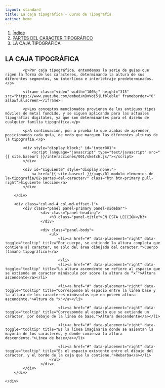 ```yaml
---
layout: standard
title: La caja tipográfica - Curso de Tipografía
active: home
---
```



<div class="seccion dos" id="seccion-1">
	<div class="container">
		<ol class="breadcrumb">
		  <li><a href="{{ site.baseurl }}/pags/sesion">Índice</a></li>
		  <li><a href="{{ site.baseurl }}/pags/sesion">PARTES DEL CARACTER TIPOGRÁFICO</a></li>
		  <li class="active">LA CAJA TIPOGRÁFICA</li>
		</ol>
		<div class="col-md-7">
			<h2>LA CAJA TIPOGRÁFICA</h2>

			<p>Por caja tipográfica, entendemos la serie de guías que rigen la forma de los caracteres, determinando la altura de sus diferentes segmentos, su interlínea e interletraje predeterminados.</p>

			<iframe class="video" width="100%;" height="315" src="https://www.youtube.com/embed/mBoVoj5jLfbleble" frameborder="0" allowfullscreen></iframe>

			<p>Los conceptos mencionados provienen de los antiguos tipos móviles de metal fundido, y se siguen aplicando para las actuales tipografías digitales, ya que son determinantes para el diseño de cualquier familia tipográfica.</p>

			<p>A continuación, pon a prueba lo que acabas de aprender, posicionando cada guía, de modo que marquen las diferentes alturas de la tipografía.</p>
			
			<div style="display:block;" id="inter001">
				<script language="javascript" type="text/javascript" src="{{ site.baseurl }}/interacciones/001/sketch.js/"></script>
			</div>

			<div id="siguiente" style="display:none;">
				<a href="{{ site.baseurl }}/pags/01-modulo-elementos-de-la-tipografia/02-partes-del-caracter/" class="btn btn-primary pull-right">Siguiente lección</a>
			</div>

		</div>

		<div class="col-md-4 col-md-offset-1">
			<div class="panel panel-primary panel-sidebar">
					<div class="panel-heading">
						<h3 class="panel-title">EN ESTA LECCIÓN</h3>
					</div>

					<div class="panel-body">
						<ul>
							<li><a href="#" data-placement="right" data-toggle="tooltip" title="Por cuerpo, se entiende la altura completa que contiene al caracter, no sólo del área dibujada del caracter.">Cuerpo (tamaño tipográfico)</a>
							
							</li>
							<li><a href="#" data-placement="right" data-toggle="tooltip" title="La altura ascendente se refiere al espacio que se extiende un caracter minúsculo por sobre la altura de “x”">Altura ascendente</a></li>

							<li><a href="#" data-placement="right" data-toggle="tooltip" title="Corresponde al espacio entre la línea base y la altura de los caracteres minúsculos que no poseen altura ascendente.">Altura de "x"</a></li>

							<li><a href="#" data-placement="right" data-toggle="tooltip" title="Corresponde al espacio que se extiende un caracter, por debajo de la línea de base.">Altura descendente</a></li>

							<li><a href="#" data-placement="right" data-toggle="tooltip" title="Es la línea imaginaria donde se asientan la mayoría de los caracteres, y donde comienza la altura descendente.">Línea de base</a></li>

							<li><a href="#" data-placement="right" data-toggle="tooltip" title="Es el espacio existente entre el dibujo del caracter, y el borde de la caja que lo contiene.">Rebarba</a></li>
						</ul>
					</div>
			</div>
		</div>

	</div>
</div>
